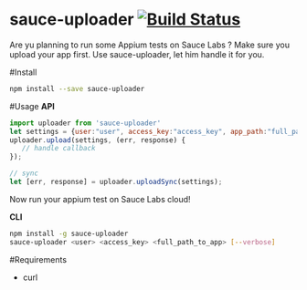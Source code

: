 # sauce-uploader [![Build Status](https://travis-ci.org/Urucas/sauce-updaloder.svg)](https://travis-ci.org/Urucas/sauce-updaloder)

Are yu planning to run some Appium tests on Sauce Labs ? Make sure you upload
your app first. Use sauce-uploader, let him handle it for you.

#Install
```bash
npm install --save sauce-uploader
```

#Usage
**API**
```javascript
import uploader from 'sauce-uploader'
let settings = {user:"user", access_key:"access_key", app_path:"full_path_to_app"}
uploader.upload(settings, (err, response) {
   // handle callback
});

// sync
let [err, response] = uploader.uploadSync(settings);
```

Now run your appium test on Sauce Labs cloud!

**CLI**
```bash
npm install -g sauce-uploader
sauce-uploader <user> <access_key> <full_path_to_app> [--verbose]
```


#Requirements
* curl

